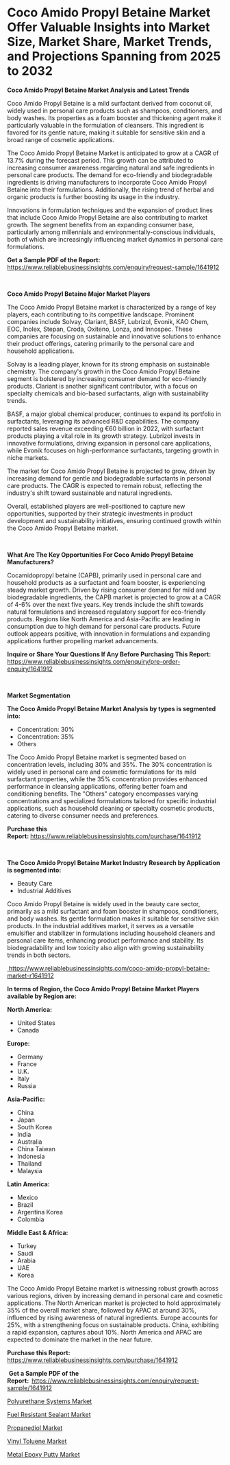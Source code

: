 <p><h1>Coco Amido Propyl Betaine Market Offer Valuable Insights into Market Size, Market Share, Market Trends, and Projections Spanning from 2025 to 2032</h1></p><p><strong>Coco Amido Propyl Betaine Market Analysis and Latest Trends</strong></p>
<p><p>Coco Amido Propyl Betaine is a mild surfactant derived from coconut oil, widely used in personal care products such as shampoos, conditioners, and body washes. Its properties as a foam booster and thickening agent make it particularly valuable in the formulation of cleansers. This ingredient is favored for its gentle nature, making it suitable for sensitive skin and a broad range of cosmetic applications.</p><p>The Coco Amido Propyl Betaine Market is anticipated to grow at a CAGR of 13.7% during the forecast period. This growth can be attributed to increasing consumer awareness regarding natural and safe ingredients in personal care products. The demand for eco-friendly and biodegradable ingredients is driving manufacturers to incorporate Coco Amido Propyl Betaine into their formulations. Additionally, the rising trend of herbal and organic products is further boosting its usage in the industry.</p><p>Innovations in formulation techniques and the expansion of product lines that include Coco Amido Propyl Betaine are also contributing to market growth. The segment benefits from an expanding consumer base, particularly among millennials and environmentally-conscious individuals, both of which are increasingly influencing market dynamics in personal care formulations.</p></p>
<p><strong>Get a Sample PDF of the Report:&nbsp;</strong> <a href="https://www.reliablebusinessinsights.com/enquiry/request-sample/1641912?utm_campaign=1837&utm_medium=2&utm_source=Github&utm_content=ia&utm_term=30012025&utm_id=coco-amido-propyl-betaine">https://www.reliablebusinessinsights.com/enquiry/request-sample/1641912</a></p>
<p>&nbsp;</p>
<p><strong>Coco Amido Propyl Betaine Major Market Players</strong></p>
<p><p>The Coco Amido Propyl Betaine market is characterized by a range of key players, each contributing to its competitive landscape. Prominent companies include Solvay, Clariant, BASF, Lubrizol, Evonik, KAO Chem, EOC, Inolex, Stepan, Croda, Oxiteno, Lonza, and Innospec. These companies are focusing on sustainable and innovative solutions to enhance their product offerings, catering primarily to the personal care and household applications.</p><p>Solvay is a leading player, known for its strong emphasis on sustainable chemistry. The company's growth in the Coco Amido Propyl Betaine segment is bolstered by increasing consumer demand for eco-friendly products. Clariant is another significant contributor, with a focus on specialty chemicals and bio-based surfactants, align with sustainability trends.</p><p>BASF, a major global chemical producer, continues to expand its portfolio in surfactants, leveraging its advanced R&D capabilities. The company reported sales revenue exceeding €60 billion in 2022, with surfactant products playing a vital role in its growth strategy. Lubrizol invests in innovative formulations, driving expansion in personal care applications, while Evonik focuses on high-performance surfactants, targeting growth in niche markets.</p><p>The market for Coco Amido Propyl Betaine is projected to grow, driven by increasing demand for gentle and biodegradable surfactants in personal care products. The CAGR is expected to remain robust, reflecting the industry's shift toward sustainable and natural ingredients.</p><p>Overall, established players are well-positioned to capture new opportunities, supported by their strategic investments in product development and sustainability initiatives, ensuring continued growth within the Coco Amido Propyl Betaine market.</p></p>
<p>&nbsp;</p>
<p><strong>What Are The Key Opportunities For Coco Amido Propyl Betaine Manufacturers?</strong></p>
<p><p>Cocamidopropyl betaine (CAPB), primarily used in personal care and household products as a surfactant and foam booster, is experiencing steady market growth. Driven by rising consumer demand for mild and biodegradable ingredients, the CAPB market is projected to grow at a CAGR of 4-6% over the next five years. Key trends include the shift towards natural formulations and increased regulatory support for eco-friendly products. Regions like North America and Asia-Pacific are leading in consumption due to high demand for personal care products. Future outlook appears positive, with innovation in formulations and expanding applications further propelling market advancements.</p></p>
<p><strong>Inquire or Share Your Questions If Any Before Purchasing This Report:</strong> <a href="https://www.reliablebusinessinsights.com/enquiry/pre-order-enquiry/1641912?utm_campaign=1837&utm_medium=2&utm_source=Github&utm_content=ia&utm_term=30012025&utm_id=coco-amido-propyl-betaine">https://www.reliablebusinessinsights.com/enquiry/pre-order-enquiry/1641912</a></p>
<p>&nbsp;</p>
<p><strong>Market Segmentation</strong></p>
<p><strong>The Coco Amido Propyl Betaine Market Analysis by types is segmented into:</strong></p>
<p><ul><li>Concentration: 30%</li><li>Concentration: 35%</li><li>Others</li></ul></p>
<p><p>The Coco Amido Propyl Betaine market is segmented based on concentration levels, including 30% and 35%. The 30% concentration is widely used in personal care and cosmetic formulations for its mild surfactant properties, while the 35% concentration provides enhanced performance in cleansing applications, offering better foam and conditioning benefits. The "Others" category encompasses varying concentrations and specialized formulations tailored for specific industrial applications, such as household cleaning or specialty cosmetic products, catering to diverse consumer needs and preferences.</p></p>
<p><strong>Purchase this Report:&nbsp;</strong><a href="https://www.reliablebusinessinsights.com/purchase/1641912?utm_campaign=1837&utm_medium=2&utm_source=Github&utm_content=ia&utm_term=30012025&utm_id=coco-amido-propyl-betaine">https://www.reliablebusinessinsights.com/purchase/1641912</a></p>
<p>&nbsp;</p>
<p><strong>The Coco Amido Propyl Betaine Market Industry Research by Application is segmented into:</strong></p>
<p><ul><li>Beauty Care</li><li>Industrial Additives</li></ul></p>
<p><p>Coco Amido Propyl Betaine is widely used in the beauty care sector, primarily as a mild surfactant and foam booster in shampoos, conditioners, and body washes. Its gentle formulation makes it suitable for sensitive skin products. In the industrial additives market, it serves as a versatile emulsifier and stabilizer in formulations including household cleaners and personal care items, enhancing product performance and stability. Its biodegradability and low toxicity also align with growing sustainability trends in both sectors.</p></p>
<p><a href="https://www.reliablebusinessinsights.com/coco-amido-propyl-betaine-market-r1641912?utm_campaign=1837&utm_medium=2&utm_source=Github&utm_content=ia&utm_term=30012025&utm_id=coco-amido-propyl-betaine">&nbsp;https://www.reliablebusinessinsights.com/coco-amido-propyl-betaine-market-r1641912</a></p>
<p><strong>In terms of Region, the Coco Amido Propyl Betaine Market Players available by Region are:</strong></p>
<p>
    <p> <strong> North America: </strong>
        <ul>
            <li>United States</li>
            <li>Canada</li>
        </ul>
        </p> 
    <p> <strong> Europe: </strong>
        <ul>
            <li>Germany</li>
            <li>France</li>
            <li>U.K.</li>
            <li>Italy</li>
            <li>Russia</li>
        </ul>
        </p> 
    <p> <strong> Asia-Pacific: </strong>
        <ul>
            <li>China</li>
            <li>Japan</li>
            <li>South Korea</li>
            <li>India</li>
            <li>Australia</li>
            <li>China Taiwan</li>
            <li>Indonesia</li>
            <li>Thailand</li>
            <li>Malaysia</li>
        </ul>
        </p> 
    <p> <strong> Latin America: </strong>
        <ul>
            <li>Mexico</li>
            <li>Brazil</li>
            <li>Argentina Korea</li>
            <li>Colombia</li>
        </ul>
        </p> 
    <p> <strong> Middle East & Africa: </strong>
        <ul>
            <li>Turkey</li>
            <li>Saudi</li>
            <li>Arabia</li>
            <li>UAE</li>
            <li>Korea</li>
        </ul>
    </p>
    </p>
<p><p>The Coco Amido Propyl Betaine market is witnessing robust growth across various regions, driven by increasing demand in personal care and cosmetic applications. The North American market is projected to hold approximately 35% of the overall market share, followed by APAC at around 30%, influenced by rising awareness of natural ingredients. Europe accounts for 25%, with a strengthening focus on sustainable products. China, exhibiting a rapid expansion, captures about 10%. North America and APAC are expected to dominate the market in the near future.</p></p>
<p><strong>Purchase this Report: </strong><a href="https://www.reliablebusinessinsights.com/purchase/1641912?utm_campaign=1837&utm_medium=2&utm_source=Github&utm_content=ia&utm_term=30012025&utm_id=coco-amido-propyl-betaine">https://www.reliablebusinessinsights.com/purchase/1641912</a></p>
<p>&nbsp;<strong>Get a Sample PDF of the Report:&nbsp;&nbsp;</strong><a href="https://www.reliablebusinessinsights.com/enquiry/request-sample/1641912?utm_campaign=1837&utm_medium=2&utm_source=Github&utm_content=ia&utm_term=30012025&utm_id=coco-amido-propyl-betaine">https://www.reliablebusinessinsights.com/enquiry/request-sample/1641912</a></p>
<p><strong></strong></p>
<p><p><a href="https://github.com/supicweg/Market-Research-Report-List-1/blob/main/polyurethane-systems-market.md?utm_campaign=1837&utm_medium=2&utm_source=Github&utm_content=ia&utm_term=30012025&utm_id=coco-amido-propyl-betaine">Polyurethane Systems Market</a></p><p><a href="https://github.com/juniordelafrance/Market-Research-Report-List-5/blob/main/fuel-resistant-sealant-market.md?utm_campaign=1837&utm_medium=2&utm_source=Github&utm_content=ia&utm_term=30012025&utm_id=coco-amido-propyl-betaine">Fuel Resistant Sealant Market</a></p><p><a href="https://github.com/salodipura00/Market-Research-Report-List-1/blob/main/propanediol-market.md?utm_campaign=1837&utm_medium=2&utm_source=Github&utm_content=ia&utm_term=30012025&utm_id=coco-amido-propyl-betaine">Propanediol Market</a></p><p><a href="https://github.com/howdlecirone/Market-Research-Report-List-1/blob/main/vinyl-toluene-market.md?utm_campaign=1837&utm_medium=2&utm_source=Github&utm_content=ia&utm_term=30012025&utm_id=coco-amido-propyl-betaine">Vinyl Toluene Market</a></p><p><a href="https://github.com/viipposahko25/Market-Research-Report-List-1/blob/main/metal-epoxy-putty-market.md?utm_campaign=1837&utm_medium=2&utm_source=Github&utm_content=ia&utm_term=30012025&utm_id=coco-amido-propyl-betaine">Metal Epoxy Putty Market</a></p></p>